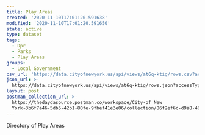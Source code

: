 ```yaml
---
title: Play Areas
created: '2020-11-10T17:01:20.591638'
modified: '2020-11-10T17:01:20.591650'
state: active
type: dataset
tags:
  - Dpr
  - Parks
  - Play Areas
groups:
  - Local Government
csv_url: 'https://data.cityofnewyork.us/api/views/at6q-ktig/rows.csv?accessType=DOWNLOAD'
json_url: >-
  https://data.cityofnewyork.us/api/views/at6q-ktig/rows.json?accessType=DOWNLOAD
layout: post
postman_collection_url: >-
  https://thedaydasource.postman.co/workspace/City-of New
  York~3b6f7a46-5db5-42b1-80fe-9fbef41e3e06/collection/86f2ef6c-d9a8-487c-be9c-1b28cf76d8cf
---
```

Directory of Play Areas
